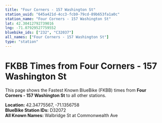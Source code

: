 ```yaml
---
title: "Four Corners - 157 Washington St"
station_uuid: "645a421d-4cc3-fcb9-79cd-89b653fa1a0c"
station_name: "Four Corners - 157 Washington St"
lat: 42.30412792739016
lng: -71.07929527759552
bluebike_ids: ["232", "C32037"]
all_names: ["Four Corners - 157 Washington St"]
type: "station"
---
```


# FKBB Times from Four Corners - 157 Washington St

This page shows the Fastest Known BlueBike (FKBB) times from **Four Corners - 157 Washington St** to all other stations.

**Location:** 42.34775567, -71.1356758  
**BlueBike Station IDs:** D32072  
**All Known Names:** Walbridge St at Commonwealth Ave

